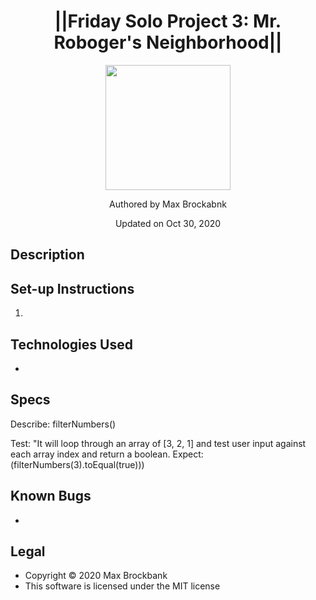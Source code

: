 <h1 align="center">||Friday Solo Project 3: Mr. Roboger's Neighborhood||</h1>
<div align="center">
<img src="https://github.com/MaxBrockbank.png" width="200px" height="auto" >
</div>
<p align="center">Authored by Max Brockabnk</p>
<p align="center">Updated on Oct 30, 2020</p>

## Description


## Set-up Instructions
1. 

## Technologies Used
* 

## Specs
Describe: filterNumbers()

Test: "It will loop through an array of [3, 2, 1] and test user input against each array index and return a boolean.
Expect:(filterNumbers(3).toEqual(true)))

## Known Bugs
*


## Legal
* Copyright © 2020 Max Brockbank
* This software is licensed under the MIT license